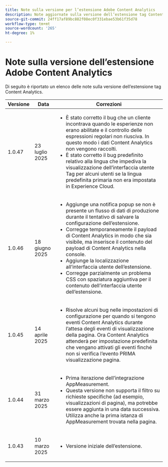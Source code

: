 ```yaml
---
title: Note sulla versione per l’estensione Adobe Content Analytics
description: Note aggiornate sulla versione dell’estensione tag Content Analytics in Adobe Experience Platform.
source-git-commit: 24ff17af89bc882f08ec0f331ebae53b61f35d78
workflow-type: tm+mt
source-wordcount: '265'
ht-degree: 1%

---
```


# Note sulla versione dell’estensione Adobe Content Analytics

Di seguito è riportato un elenco delle note sulla versione dell’estensione tag Content Analytics.

| Versione | Data | Correzioni |
|---|---|---|
| <p>1.0.47</p> | <p>23 luglio 2025</p> | <ul><li>È stato corretto il bug che un cliente incontrava quando le esperienze non erano abilitate e il controllo delle espressioni regolari non riusciva. In questo modo i dati Content Analytics non vengono raccolti.</li><li>È stato corretto il bug predefinito relativo alla lingua che impediva la visualizzazione dell’interfaccia utente Tag per alcuni utenti se la lingua predefinita primaria non era impostata in Experience Cloud.</li></ul> |
| <p>1.0.46</p> | <p>18 giugno 2025</p> | <ul><li>Aggiunge una notifica popup se non è presente un flusso di dati di produzione durante il tentativo di salvare la configurazione dell’estensione.</li><li>Corregge temporaneamente il payload di Content Analytics in modo che sia visibile, ma inserisce il contenuto del payload di Content Analytics nella console.</li><li>Aggiunge la localizzazione all’interfaccia utente dell’estensione.</li><li>Corregge parzialmente un problema CSS con spaziatura aggiuntiva per il contenuto dell’interfaccia utente dell’estensione.</li></ul> |
| <p>1.0.45</p> | <p>14 aprile 2025</p> | <ul><li>Risolve alcuni bug nelle impostazioni di configurazione per quando si tengono eventi Content Analytics durante l’attesa degli eventi di visualizzazione della pagina. Ora Content Analytics attenderà per impostazione predefinita che vengano attivati gli eventi finché non si verifica l’evento PRIMA visualizzazione pagina.</li></ul> |
| <p>1.0.44</p> | <p>31 marzo 2025</p> | <ul><li>Prima iterazione dell’integrazione AppMeasurement.</li><li>Questa versione non supporta il filtro su richieste specifiche (ad esempio, visualizzazioni di pagina), ma potrebbe essere aggiunta in una data successiva.  Utilizza anche la prima istanza di AppMeasurement trovata nella pagina.</li></ul> |
| <p>1.0.43</p> | <p>10 marzo 2025</p> | <ul><li>Versione iniziale dell’estensione.</li></ul> |

